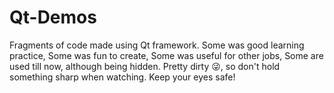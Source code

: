 # Qt-Demos
Fragments of code made using Qt framework.
Some was good learning practice,
Some was fun to create,
Some was useful for other jobs, 
Some are used till now, although being hidden. 
Pretty dirty 😜, so don't hold something sharp
when watching. Keep your eyes safe!
